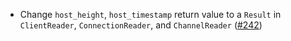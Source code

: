 - Change `host_height`, `host_timestamp` return value to a `Result` in `ClientReader`, `ConnectionReader`, and `ChannelReader`
  ([#242](https://github.com/cosmos/ibc-rs/issues/242))